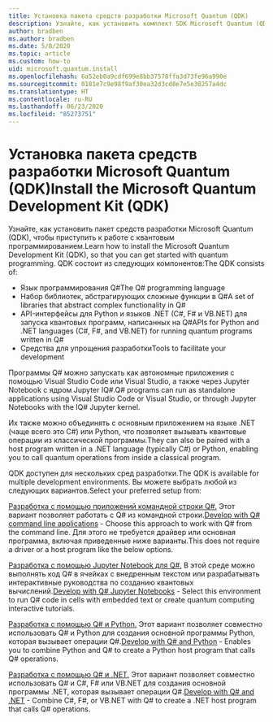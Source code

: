 ```yaml
---
title: Установка пакета средств разработки Microsoft Quantum (QDK)
description: Узнайте, как установить комплект SDK Microsoft Quantum (QDK) в разных средах.
author: bradben
ms.author: bradben
ms.date: 5/8/2020
ms.topic: article
ms.custom: how-to
uid: microsoft.quantum.install
ms.openlocfilehash: 6a52eb0a9cdf699e8bb37578ffa3d73fe96a990e
ms.sourcegitcommit: 0181e7c9e98f9af30ea32d3cd8e7e5e30257a4dc
ms.translationtype: HT
ms.contentlocale: ru-RU
ms.lasthandoff: 06/23/2020
ms.locfileid: "85273751"
---
```

# <a name="install-the-microsoft-quantum-development-kit-qdk"></a><span data-ttu-id="6e238-103">Установка пакета средств разработки Microsoft Quantum (QDK)</span><span class="sxs-lookup"><span data-stu-id="6e238-103">Install the Microsoft Quantum Development Kit (QDK)</span></span>

<span data-ttu-id="6e238-104">Узнайте, как установить пакет средств разработки Microsoft Quantum (QDK), чтобы приступить к работе с квантовым программированием.</span><span class="sxs-lookup"><span data-stu-id="6e238-104">Learn how to install the Microsoft Quantum Development Kit (QDK), so that you can get started with quantum programming.</span></span> <span data-ttu-id="6e238-105">QDK состоит из следующих компонентов:</span><span class="sxs-lookup"><span data-stu-id="6e238-105">The QDK consists of:</span></span>

- <span data-ttu-id="6e238-106">Язык программирования Q#</span><span class="sxs-lookup"><span data-stu-id="6e238-106">The Q# programming language</span></span>
- <span data-ttu-id="6e238-107">Набор библиотек, абстрагирующих сложные функции в Q#</span><span class="sxs-lookup"><span data-stu-id="6e238-107">A set of libraries that abstract complex functionality in Q#</span></span>
- <span data-ttu-id="6e238-108">API-интерфейсы для Python и языков .NET (C#, F# и VB.NET) для запуска квантовых программ, написанных на Q#</span><span class="sxs-lookup"><span data-stu-id="6e238-108">APIs for Python and .NET languages (C#, F#, and VB.NET) for running quantum programs written in Q#</span></span>
- <span data-ttu-id="6e238-109">Средства для упрощения разработки</span><span class="sxs-lookup"><span data-stu-id="6e238-109">Tools to facilitate your development</span></span>

<span data-ttu-id="6e238-110">Программы Q# можно запускать как автономные приложения с помощью Visual Studio Code или Visual Studio, а также через Jupyter Notebook с ядром Jupyter IQ#.</span><span class="sxs-lookup"><span data-stu-id="6e238-110">Q# programs can run as standalone applications using Visual Studio Code or Visual Studio, or through Jupyter Notebooks with the IQ# Jupyter kernel.</span></span>

<span data-ttu-id="6e238-111">Их также можно объединять с основным приложением на языке .NET (чаще всего это C#) или Python, что позволяет вызывать квантовые операции из классической программы.</span><span class="sxs-lookup"><span data-stu-id="6e238-111">They can also be paired with a host program written in a .NET language (typically C#) or Python, enabling you to call quantum operations from inside a classical program.</span></span>

<span data-ttu-id="6e238-112">QDK доступен для нескольких сред разработки.</span><span class="sxs-lookup"><span data-stu-id="6e238-112">The QDK is available for multiple development environments.</span></span> <span data-ttu-id="6e238-113">Вы можете выбрать любой из следующих вариантов.</span><span class="sxs-lookup"><span data-stu-id="6e238-113">Select your preferred setup from:</span></span>

<span data-ttu-id="6e238-114">[Разработка с помощью приложений командной строки Q#.](xref:microsoft.quantum.install.standalone) Этот вариант позволяет работать с Q# из командной строки.</span><span class="sxs-lookup"><span data-stu-id="6e238-114">[Develop with Q# command line applications](xref:microsoft.quantum.install.standalone) - Choose this approach to work with Q# from the command line.</span></span> <span data-ttu-id="6e238-115">Для этого не требуется драйвер или основная программа, включая приведенные ниже варианты.</span><span class="sxs-lookup"><span data-stu-id="6e238-115">This does not require a driver or a host program like the below options.</span></span>

<span data-ttu-id="6e238-116">[Разработка с помощью Jupyter Notebook для Q#.](xref:microsoft.quantum.install.jupyter) В этой среде можно выполнять код Q# в ячейках с внедренным текстом или разрабатывать интерактивные руководства по созданию квантовых вычислений.</span><span class="sxs-lookup"><span data-stu-id="6e238-116">[Develop with Q# Jupyter Notebooks](xref:microsoft.quantum.install.jupyter) - Select this environment to run Q# code in cells with embedded text or create quantum computing interactive tutorials.</span></span> 

<span data-ttu-id="6e238-117">[Разработка с помощью Q# и Python.](xref:microsoft.quantum.install.python) Этот вариант позволяет совместно использовать Q# и Python для создания основной программы Python, которая вызывает операции Q#.</span><span class="sxs-lookup"><span data-stu-id="6e238-117">[Develop with Q# and Python](xref:microsoft.quantum.install.python) - Enables you to combine Python and Q# to create a Python host program that calls Q# operations.</span></span>

<span data-ttu-id="6e238-118">[Разработка с помощью Q# и .NET.](xref:microsoft.quantum.install.cs) Этот вариант позволяет совместно использовать Q# и C#, F# или VB.NET для создания основной программы .NET, которая вызывает операции Q#.</span><span class="sxs-lookup"><span data-stu-id="6e238-118">[Develop with Q# and .NET](xref:microsoft.quantum.install.cs) - Combine C#, F#, or VB.NET with Q# to create a .NET host program that calls Q# operations.</span></span>
